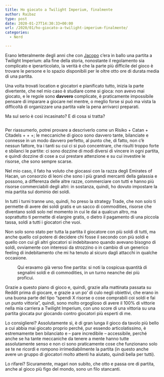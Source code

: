```yaml
---
title: Ho giocato a Twilight Imperium, finalmente
author: Raibaz
type: post
date: 2020-01-27T14:30:33+00:00
url: /2020/01/ho-giocato-a-twilight-imperium-finalmente/
categories:
  - Nerd

---
```

Erano letteralmente degli anni che con [Jacopo][1] c&#8217;era in ballo una partita a Twilight Imperium: alla fine della storia, nonostante il regolamento sia complicato e iperarticolato, la verità è che la parte più difficile del gioco è trovare le persone e lo spazio disponibili per le oltre otto ore di durata media di una partita.

Una volta trovati location e giocatori e pianificato tutto, inizia la parte divertente, che nel mio caso è studiare come si gioca: non avevo mai giocato, e le regole sono **davvero** complicate, è praticamente impossibile pensare di imparare a giocare nel mentre, o meglio forse si può ma vista la difficoltà di organizzare una partita vale la pena arrivarci preparati.

Ma sul serio è così incasinato? E di cosa si tratta?

<div class="wp-block-image">
  <figure class="aligncenter size-large"><img src="https://www.raibaz.it/wp-content/uploads/2020/01/83491156_10220857742051506_6220365812985757696_o-821x1024.jpg" alt="" class="wp-image-349" srcset="https://www.raibaz.it/wp-content/uploads/2020/01/83491156_10220857742051506_6220365812985757696_o-821x1024.jpg 821w, https://www.raibaz.it/wp-content/uploads/2020/01/83491156_10220857742051506_6220365812985757696_o-241x300.jpg 241w, https://www.raibaz.it/wp-content/uploads/2020/01/83491156_10220857742051506_6220365812985757696_o-768x957.jpg 768w, https://www.raibaz.it/wp-content/uploads/2020/01/83491156_10220857742051506_6220365812985757696_o-1232x1536.jpg 1232w, https://www.raibaz.it/wp-content/uploads/2020/01/83491156_10220857742051506_6220365812985757696_o.jpg 1440w" sizes="(max-width: 821px) 100vw, 821px" /></figure>
</div>

Per riassumerlo, potrei provare a descriverlo come un Risiko + Catan + Citadels + + +; le meccaniche di gioco sono davvero tante, bilanciate e connesse in un modo davvero perfetto, al punto che, di fatto, non c&#8217;è nessun fattore, tra i tanti su cui ci si può concentrare, che risulti troppo forte e sbilanci le partite: ci sono dozzine di modi diversi di vincere in ogni partita, e quindi dozzine di cose a cui prestare attenzione e su cui investire le risorse, che sono sempre scarse.

Nel mio caso, il fato ha voluto che giocassi con la razza degli Emirates of Hacan, un consorzio di leoni che sono i più grandi mercanti della galassia e possono, a differenza delle altre razze, commerciare con tutti e hanno più risorse commerciabili degli altri: in sostanza, quindi, ho dovuto impostare la mia partita sul dominio dei soldi.

In tutti i turni tranne uno, quindi, ho preso la strategy Trade, che non solo ti permette di avere dei soldi gratis e un sacco di commodities, risorse che diventano soldi solo nel momento in cui le dai a qualcun altro, ma soprattutto ti permette di elargire gratis, o dietro il pagamento di una piccola tassa, soldi a tutti i giocatori che vuoi.

Non solo sono stato per tutta la partita il giocatore con più soldi di tutti, ma anche quello col potere di decidere chi fosse il secondo con più soldi e quello con cui gli altri giocatori si indebitavano quando avevano bisogno di soldi, ovviamente con interessi da strozzino o in cambio di un generico feeling di indebitamento che mi ha tenuto al sicuro dagli attacchi in qualche occasione.

<div class="wp-block-image">
  <figure class="aligncenter size-large"><img src="https://www.raibaz.it/wp-content/uploads/2020/01/83308248_10222119273750614_5747029875454115840_o-576x1024.jpg" alt="" class="wp-image-350" srcset="https://www.raibaz.it/wp-content/uploads/2020/01/83308248_10222119273750614_5747029875454115840_o-576x1024.jpg 576w, https://www.raibaz.it/wp-content/uploads/2020/01/83308248_10222119273750614_5747029875454115840_o-169x300.jpg 169w, https://www.raibaz.it/wp-content/uploads/2020/01/83308248_10222119273750614_5747029875454115840_o-768x1366.jpg 768w, https://www.raibaz.it/wp-content/uploads/2020/01/83308248_10222119273750614_5747029875454115840_o-864x1536.jpg 864w, https://www.raibaz.it/wp-content/uploads/2020/01/83308248_10222119273750614_5747029875454115840_o.jpg 1133w" sizes="(max-width: 576px) 100vw, 576px" /><figcaption>Qui eravamo già verso fine partita: si noti la cospicua quantità di segnalini soldi e di commodities, in un turno neanche dei più proficui.</figcaption></figure>
</div>

Grazie a questo piano di gioco e, quindi, grazie alla mattinata passata su Reddit prima di giocare, e grazie a un po&#8217; di culo negli obiettivi, che erano in una buona parte del tipo &#8220;spendi X risorse o cose comprabili coi soldi e fai un punto vittoria&#8221;, quindi, sono molto orgoglioso di avere il 100% di vittorie nella mia carriera a Twilight Imperium, con uno score di una vittoria su una partita giocata pur giocando contro giocatori più esperti di me.

Lo consiglierei? Assolutamente sì, è di gran lunga il gioco da tavolo più bello a cui abbia mai giocato proprio perché, pur essendo articolatissimo, è estremamente ben bilanciato e &#8211; pare incredibile &#8211; accessibile, perché anche se ha tante meccaniche da tenere a mente hanno tutte assolutamente senso e non ci sono praticamente cose che funzionano solo se te ne ricordi e rompono irrimediabilmente la partita (in questo anche avere un gruppo di giocatori molto attenti ha aiutato, quindi bella per tutti).

Lo rifarei? Sicuramente, magari non subito, che otto e passa ore di partita, anche al gioco più figo del mondo, sono un filo stancanti.

 [1]: https://jacoporomei.com/